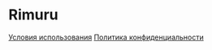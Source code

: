 # Rimuru
[Условия использования](https://github.com/aqur1n-lab/Rimuru/blob/main/ToS.md)
[Политика конфиденциальности](https://github.com/aqur1n-lab/Rimuru/blob/main/PrivacyPolicy.md)
